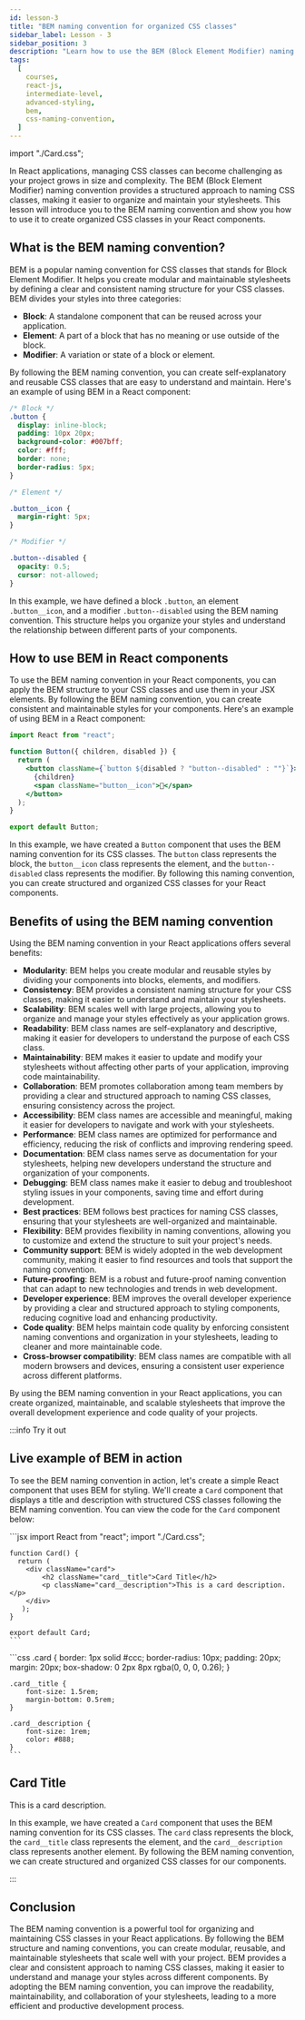 ```yaml
---
id: lesson-3
title: "BEM naming convention for organized CSS classes"
sidebar_label: Lesson - 3
sidebar_position: 3
description: "Learn how to use the BEM (Block Element Modifier) naming convention to create organized and maintainable CSS classes in your React applications. BEM helps you structure your stylesheets by defining a clear naming convention for CSS classes, making it easier to understand and maintain your styles."
tags:
  [
    courses,
    react-js,
    intermediate-level,
    advanced-styling,
    bem,
    css-naming-convention,
  ]
---
```


import "./Card.css";

In React applications, managing CSS classes can become challenging as your project grows in size and complexity. The BEM (Block Element Modifier) naming convention provides a structured approach to naming CSS classes, making it easier to organize and maintain your stylesheets. This lesson will introduce you to the BEM naming convention and show you how to use it to create organized CSS classes in your React components.

## What is the BEM naming convention?

BEM is a popular naming convention for CSS classes that stands for Block Element Modifier. It helps you create modular and maintainable stylesheets by defining a clear and consistent naming structure for your CSS classes. BEM divides your styles into three categories:

- **Block**: A standalone component that can be reused across your application.
- **Element**: A part of a block that has no meaning or use outside of the block.
- **Modifier**: A variation or state of a block or element.

By following the BEM naming convention, you can create self-explanatory and reusable CSS classes that are easy to understand and maintain. Here's an example of using BEM in a React component:

```css title="styles.css"
/* Block */
.button {
  display: inline-block;
  padding: 10px 20px;
  background-color: #007bff;
  color: #fff;
  border: none;
  border-radius: 5px;
}

/* Element */

.button__icon {
  margin-right: 5px;
}

/* Modifier */

.button--disabled {
  opacity: 0.5;
  cursor: not-allowed;
}
```

In this example, we have defined a block `.button`, an element `.button__icon`, and a modifier `.button--disabled` using the BEM naming convention. This structure helps you organize your styles and understand the relationship between different parts of your components.

## How to use BEM in React components

To use the BEM naming convention in your React components, you can apply the BEM structure to your CSS classes and use them in your JSX elements. By following the BEM naming convention, you can create consistent and maintainable styles for your components. Here's an example of using BEM in a React component:

```jsx title="Button.js"
import React from "react";

function Button({ children, disabled }) {
  return (
    <button className={`button ${disabled ? "button--disabled" : ""}`}>
      {children}
      <span className="button__icon">🚀</span>
    </button>
  );
}

export default Button;
```

In this example, we have created a `Button` component that uses the BEM naming convention for its CSS classes. The `button` class represents the block, the `button__icon` class represents the element, and the `button--disabled` class represents the modifier. By following this naming convention, you can create structured and organized CSS classes for your React components.

## Benefits of using the BEM naming convention

Using the BEM naming convention in your React applications offers several benefits:

- **Modularity**: BEM helps you create modular and reusable styles by dividing your components into blocks, elements, and modifiers.
- **Consistency**: BEM provides a consistent naming structure for your CSS classes, making it easier to understand and maintain your stylesheets.
- **Scalability**: BEM scales well with large projects, allowing you to organize and manage your styles effectively as your application grows.
- **Readability**: BEM class names are self-explanatory and descriptive, making it easier for developers to understand the purpose of each CSS class.
- **Maintainability**: BEM makes it easier to update and modify your stylesheets without affecting other parts of your application, improving code maintainability.
- **Collaboration**: BEM promotes collaboration among team members by providing a clear and structured approach to naming CSS classes, ensuring consistency across the project.
- **Accessibility**: BEM class names are accessible and meaningful, making it easier for developers to navigate and work with your stylesheets.
- **Performance**: BEM class names are optimized for performance and efficiency, reducing the risk of conflicts and improving rendering speed.
- **Documentation**: BEM class names serve as documentation for your stylesheets, helping new developers understand the structure and organization of your components.
- **Debugging**: BEM class names make it easier to debug and troubleshoot styling issues in your components, saving time and effort during development.
- **Best practices**: BEM follows best practices for naming CSS classes, ensuring that your stylesheets are well-organized and maintainable.
- **Flexibility**: BEM provides flexibility in naming conventions, allowing you to customize and extend the structure to suit your project's needs.
- **Community support**: BEM is widely adopted in the web development community, making it easier to find resources and tools that support the naming convention.
- **Future-proofing**: BEM is a robust and future-proof naming convention that can adapt to new technologies and trends in web development.
- **Developer experience**: BEM improves the overall developer experience by providing a clear and structured approach to styling components, reducing cognitive load and enhancing productivity.
- **Code quality**: BEM helps maintain code quality by enforcing consistent naming conventions and organization in your stylesheets, leading to cleaner and more maintainable code.
- **Cross-browser compatibility**: BEM class names are compatible with all modern browsers and devices, ensuring a consistent user experience across different platforms.

By using the BEM naming convention in your React applications, you can create organized, maintainable, and scalable stylesheets that improve the overall development experience and code quality of your projects.

:::info Try it out

## Live example of BEM in action

To see the BEM naming convention in action, let's create a simple React component that uses BEM for styling. We'll create a `Card` component that displays a title and description with structured CSS classes following the BEM naming convention. You can view the code for the `Card` component below:

<Tabs>
  <TabItem value="Card.js" label="Card.js">    
    ```jsx
    import React from "react";
    import "./Card.css";

    function Card() {
      return (
        <div className="card">
            <h2 className="card__title">Card Title</h2>
            <p className="card__description">This is a card description.</p>
        </div>
       );
    }

    export default Card;
    ```
  </TabItem>
  <TabItem value="Card.css" label="Card.css">
    ```css
    .card {
        border: 1px solid #ccc;
        border-radius: 10px;
        padding: 20px;
        margin: 20px;
        box-shadow: 0 2px 8px rgba(0, 0, 0, 0.26);
    }

    .card__title {
        font-size: 1.5rem;
        margin-bottom: 0.5rem;
    }

    .card__description {
        font-size: 1rem;
        color: #888;
    }
    ```
  </TabItem>
</Tabs>

<BrowserWindow>
    <div className="card">
      <h2 className="card__title">Card Title</h2>
      <p className="card__description">This is a card description.</p>
    </div>
</BrowserWindow>

In this example, we have created a `Card` component that uses the BEM naming convention for its CSS classes. The `card` class represents the block, the `card__title` class represents the element, and the `card__description` class represents another element. By following the BEM naming convention, we can create structured and organized CSS classes for our components.

:::

## Conclusion

The BEM naming convention is a powerful tool for organizing and maintaining CSS classes in your React applications. By following the BEM structure and naming conventions, you can create modular, reusable, and maintainable stylesheets that scale well with your project. BEM provides a clear and consistent approach to naming CSS classes, making it easier to understand and manage your styles across different components. By adopting the BEM naming convention, you can improve the readability, maintainability, and collaboration of your stylesheets, leading to a more efficient and productive development process.